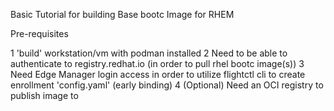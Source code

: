 Basic Tutorial for building Base bootc Image for RHEM

Pre-requisites

1 'build' workstation/vm with podman installed
2 Need to be able to authenticate to registry.redhat.io (in order to pull rhel bootc image(s))
3 Need Edge Manager login access in order to utilize flightctl cli to create enrollment 'config.yaml' (early binding)
4 (Optional) Need an OCI registry to publish image to
